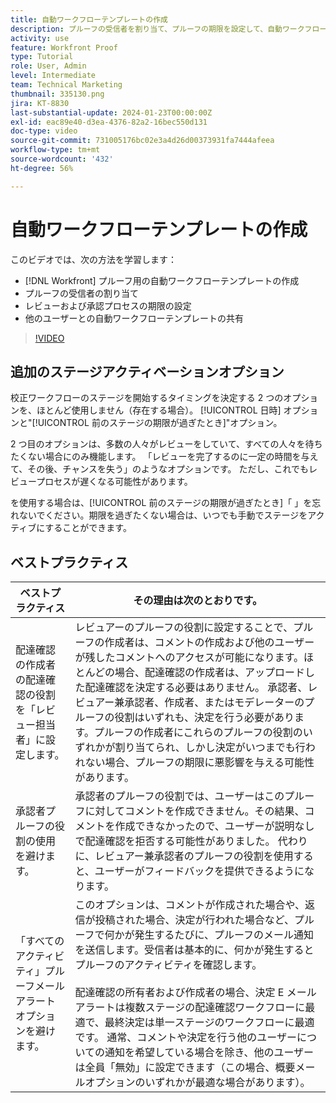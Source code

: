 ```yaml
---
title: 自動ワークフローテンプレートの作成
description: プルーフの受信者を割り当て、プルーフの期限を設定して、自動ワークフローテンプレートを作成する方法について説明します。次に、他のユーザーとテンプレートを共有します。
activity: use
feature: Workfront Proof
type: Tutorial
role: User, Admin
level: Intermediate
team: Technical Marketing
thumbnail: 335130.png
jira: KT-8830
last-substantial-update: 2024-01-23T00:00:00Z
exl-id: eac89e40-d3ea-4376-82a2-16bec550d131
doc-type: video
source-git-commit: 731005176bc02e3a4d26d00373931fa7444afeea
workflow-type: tm+mt
source-wordcount: '432'
ht-degree: 56%

---
```


# 自動ワークフローテンプレートの作成

このビデオでは、次の方法を学習します：

* [!DNL  Workfront] プルーフ用の自動ワークフローテンプレートの作成
* プルーフの受信者の割り当て
* レビューおよび承認プロセスの期限の設定
* 他のユーザーとの自動ワークフローテンプレートの共有

>[!VIDEO](https://video.tv.adobe.com/v/335130/?quality=12&learn=on)

## 追加のステージアクティベーションオプション

校正ワークフローのステージを開始するタイミングを決定する 2 つのオプションを、ほとんど使用しません（存在する場合）。 [!UICONTROL 日時] オプションと&quot;[!UICONTROL 前のステージの期限が過ぎたとき]&quot;オプション。

2 つ目のオプションは、多数の人々がレビューをしていて、すべての人々を待ちたくない場合にのみ機能します。 「レビューを完了するのに一定の時間を与えて、その後、チャンスを失う」のようなオプションです。 ただし、これでもレビュープロセスが遅くなる可能性があります。

を使用する場合は、[!UICONTROL 前のステージの期限が過ぎたとき]「 」を忘れないでください。期限を過ぎたくない場合は、いつでも手動でステージをアクティブにすることができます。

## ベストプラクティス

| ベストプラクティス | その理由は次のとおりです。 |
|---|---|
| 配達確認の作成者の配達確認の役割を「レビュー担当者」に設定します。 | レビュアーのプルーフの役割に設定することで、プルーフの作成者は、コメントの作成および他のユーザーが残したコメントへのアクセスが可能になります。ほとんどの場合、配達確認の作成者は、アップロードした配達確認を決定する必要はありません。 承認者、レビュアー兼承認者、作成者、またはモデレーターのプルーフの役割はいずれも、決定を行う必要があります。プルーフの作成者にこれらのプルーフの役割のいずれかが割り当てられ、しかし決定がいつまでも行われない場合、プルーフの期限に悪影響を与える可能性があります。 |
| 承認者プルーフの役割の使用を避けます。 | 承認者のプルーフの役割では、ユーザーはこのプルーフに対してコメントを作成できません。その結果、コメントを作成できなかったので、ユーザーが説明なしで配達確認を拒否する可能性がありました。 代わりに、レビュアー兼承認者のプルーフの役割を使用すると、ユーザーがフィードバックを提供できるようになります。 |
| 「すべてのアクティビティ」プルーフメールアラートオプションを避けます。 | このオプションは、コメントが作成された場合や、返信が投稿された場合、決定が行われた場合など、プルーフで何かが発生するたびに、プルーフのメール通知を送信します。受信者は基本的に、何かが発生するとプルーフのアクティビティを確認します。<br><br>配達確認の所有者および作成者の場合、決定 E メールアラートは複数ステージの配達確認ワークフローに最適で、最終決定は単一ステージのワークフローに最適です。 通常、コメントや決定を行う他のユーザーについての通知を希望している場合を除き、他のユーザーは全員「無効」に設定できます（この場合、概要メールオプションのいずれかが最適な場合があります）。 |
